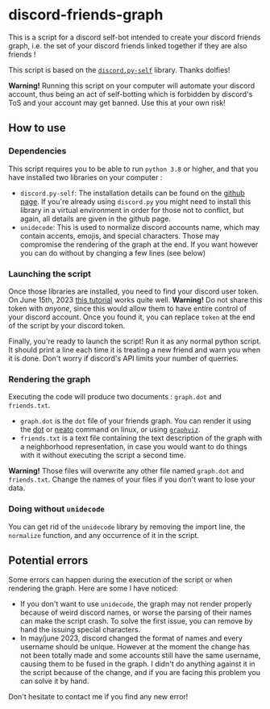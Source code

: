 # discord-friends-graph
This is a script for a discord self-bot intended to create your discord friends graph, i.e. the set of your discord friends linked together if they are also friends !

This script is based on the [`discord.py-self`](https://github.com/dolfies/discord.py-self) library. Thanks dolfies!

**Warning!** Running this script on your computer will automate your discord account, thus being an act of self-botting which is forbidden by discord's ToS and your account may get banned. Use this at your own risk!

## How to use

### Dependencies
This script requires you to be able to run `python 3.8` or higher, and that you have installed two libraries on your computer :
- `discord.py-self`: The installation details can be found on the [github page](https://github.com/dolfies/discord.py-self). If you're already using `discord.py` you might need to install this library in a virtual environment in order for those not to conflict, but again, all details are given in the github page.
- `unidecode`: This is used to normalize discord accounts name, which may contain accents, emojis, and special characters. Those may compromise the rendering of the graph at the end. If you want however you can do without by changing a few lines (see below)

### Launching the script
Once those libraries are installed, you need to find your discord user token. On June 15th, 2023 [this tutorial](https://www.androidauthority.com/get-discord-token-3149920/) works quite well.
**Warning!** Do not share this token with *anyone*, since this would allow them to have entire control of your discord account. Once you found it, you can replace `token` at the end of the script by your discord token.

Finally, you're ready to launch the script! Run it as any normal python script. It should print a line each time it is treating a new friend and warn you when it is done. Don't worry if discord's API limits your number of querries.

### Rendering the graph
Executing the code will produce two documents : `graph.dot` and `friends.txt`. 
- `graph.dot` is the `dot` file of your friends graph. You can render it using the [dot](https://linux.die.net/man/1/dot) or [neato](https://linux.die.net/man/1/neato) command on linux, or using [`graphviz`](https://graphviz.org/).
- `friends.txt` is a text file containing the text description of the graph with a neighborhood representation, in case you would want to do things with it without executing the script a second time.

**Warning!** Those files will overwrite any other file named `graph.dot` and `friends.txt`. Change the names of your files if you don't want to lose your data.

### Doing without `unidecode`
You can get rid of the `unidecode` library by removing the import line, the `normalize` function, and any occurrence of it in the script.

## Potential errors

Some errors can happen during the execution of the script or when rendering the graph. Here are some I have noticed:
- If you don't want to use `unidecode`, the graph may not render properly because of weird discord names, or worse the parsing of their names can make the script crash. To solve the first issue, you can remove by hand the issuing special characters.
- In may/june 2023, discord changed the format of names and every username should be unique. However at the moment the change has not been totally made and some accounts still have the same username, causing them to be fused in the graph. I didn't do anything against it in the script because of the change, and if you are facing this problem you can solve it by hand.

Don't hesitate to contact me if you find any new error!

